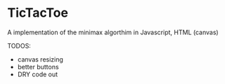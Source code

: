 TicTacToe
=========

A implementation of the minimax algorthim in Javascript, HTML (canvas)


TODOS:

* canvas resizing
* better buttons
* DRY code out
